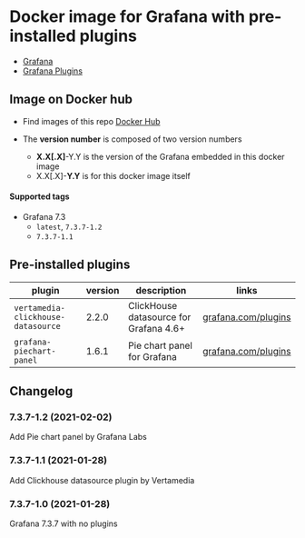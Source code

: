 # Docker image for Grafana with pre-installed plugins

* [Grafana](https://grafana.com/)
* [Grafana Plugins](https://grafana.com/grafana/plugins)

## Image on Docker hub

* Find images of this repo [Docker Hub](https://hub.docker.com/r/avitalique/grafana-with-plugins)

* The **version number** is composed of two version numbers
	* **X.X[.X]**-Y.Y is the version of the Grafana embedded in this docker image
	* X.X[.X]-**Y.Y** is for this docker image itself

#### Supported tags

* Grafana 7.3
	* `latest`, `7.3.7-1.2`
	* `7.3.7-1.1`


## Pre-installed plugins

plugin                              | version| description								| links
------------------------------------| -------| -----------------------------------------| --------------------------
`vertamedia-clickhouse-datasource` 	| 2.2.0	 | ClickHouse datasource for Grafana 4.6+	| [grafana.com/plugins](https://grafana.com/grafana/plugins/vertamedia-clickhouse-datasource)
`grafana-piechart-panel`			| 1.6.1  | Pie chart panel for Grafana 				| [grafana.com/plugins](https://grafana.com/grafana/plugins/grafana-piechart-panel)

## Changelog

### 7.3.7-1.2 (2021-02-02)

Add Pie chart panel by Grafana Labs 

### 7.3.7-1.1 (2021-01-28)

Add Clickhouse datasource plugin by Vertamedia

### 7.3.7-1.0 (2021-01-28)

Grafana 7.3.7 with no plugins